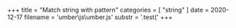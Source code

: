 +++
title = "Match string with pattern"
categories = [ "string" ]
date = 2020-12-17
filename = 'umber\js\umber.js'
substr = '.test('
+++
